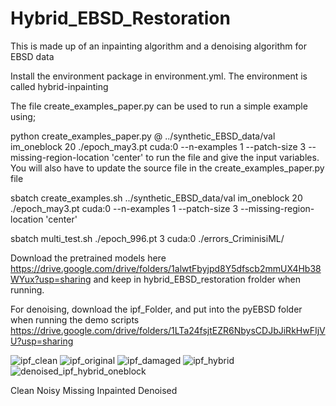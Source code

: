 # Hybrid_EBSD_Restoration
This is made up of an inpainting algorithm and a denoising algorithm for EBSD data

Install the environment package in environment.yml. The environment is called hybrid-inpainting

The file create_examples_paper.py can be used to run a simple example using;

python create_examples_paper.py @ ../synthetic_EBSD_data/val im_oneblock 20 ./epoch_may3.pt cuda:0 --n-examples 1 --patch-size 3 --missing-region-location 'center'
to run the file and give the input variables. You will also have to update the source file in the create_examples_paper.py file

sbatch create_examples.sh ../synthetic_EBSD_data/val im_oneblock 20 ./epoch_may3.pt cuda:0 --n-examples 1 --patch-size 3 --missing-region-location 'center'

sbatch multi_test.sh ./epoch_996.pt 3 cuda:0 ./errors_CriminisiML/

Download the pretrained models here https://drive.google.com/drive/folders/1alwtFbyjpd8Y5dfscb2mmUX4Hb38WYux?usp=sharing and keep in hybrid_EBSD_restoration frolder when running.

For denoising, download the ipf_Folder, and put into the pyEBSD folder when running the demo scripts
https://drive.google.com/drive/folders/1LTa24fsjtEZR6NbysCDJbJiRkHwFIjVU?usp=sharing


![ipf_clean](https://github.com/Atindama/EBSD-Restoration-Inpainting-and-Denoising/assets/121004801/08d136b9-0c6b-423e-9dc4-2a706d9cf2b2)
![ipf_original](https://github.com/Atindama/EBSD-Restoration-Inpainting-and-Denoising/assets/121004801/2a007d04-c426-4853-bd22-afd3c4e0e9ca)
![ipf_damaged](https://github.com/Atindama/EBSD-Restoration-Inpainting-and-Denoising/assets/121004801/2a13a69b-7ca1-44c6-8938-81d1a400c3f1)
![ipf_hybrid](https://github.com/Atindama/EBSD-Restoration-Inpainting-and-Denoising/assets/121004801/6f03598d-0284-46f8-8f76-7397c4e28bd1)
![denoised_ipf_hybrid_oneblock](https://github.com/Atindama/EBSD-Restoration-Inpainting-and-Denoising/assets/121004801/e16a3c27-75aa-4f4a-a5f4-e3d400e0b6e6)

Clean       Noisy      Missing      Inpainted       Denoised

